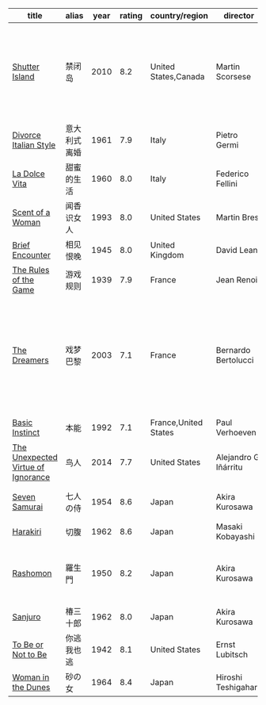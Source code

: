  

| title                                                        | alias        | year | rating | country/region       | director              | comments                                                     |
| ------------------------------------------------------------ | ------------ | ---- | ------ | -------------------- | --------------------- | ------------------------------------------------------------ |
| [Shutter Island](https://www.imdb.com/title/tt1130884/)      | 禁闭岛       | 2010 | 8.2    | United States,Canada | Martin Scorsese       | 找越狱题材意外发现的不错的电影。整个剧情穿插了大量细节 .直到结尾才连起来，就一开头看见水就呕吐都用到了。需要非常集中注意力和思考。 |
| [Divorce Italian Style](https://www.imdb.com/title/tt0055913/) | 意大利式离婚 | 1961 | 7.9    | Italy                | Pietro Germi          | 草，和La dolce vita梦幻联动.                                 |
| [La Dolce Vita](https://www.imdb.com/title/tt0053779/)       | 甜蜜的生活   | 1960 | 8.0    | Italy                | Federico Fellini      | #cc                                                          |
| [Scent of a Woman](https://www.imdb.com/title/tt0105323/)    | 闻香识女人   | 1993 | 8.0    | United States        | Martin Brest          | he’s kinda like Terry A Davis                                |
| [Brief Encounter](https://www.imdb.com/title/tt0037558/)     | 相见恨晚     | 1945 | 8.0    | United Kingdom       | David Lean            | #cc                                                          |
| [The Rules of the Game](https://www.imdb.com/title/tt0031885) | 游戏规则     | 1939 | 7.9    | France               | Jean Renoir           | #cc                                                          |
| [The Dreamers](https://www.imdb.com/title/tt0309987/)        | 戏梦巴黎     | 2003 | 7.1    | France               | Bernardo Bertolucci   | 6.5分，电影中的现象正在中国大陆发生. 这些所谓的maoism大部分都是学生(最死妈的群体) 就是theo的镜像,其实只是想找个骚燕妮草逼罢了.in this big epic movie , everybody is extra |
| [Basic Instinct](https://www.imdb.com/title/tt0103772)       | 本能         | 1992 | 7.1    | France,United States | Paul Verhoeven        | 草 逃学威龙3致敬的一部                                       |
| [The Unexpected Virtue of Ignorance](https://www.imdb.com/title/tt2562232/) | 鸟人         | 2014 | 7.7    | United States        | Alejandro G. Iñárritu |                                                              |
| [Seven Samurai](https://www.imdb.com/title/tt0047478)        | 七人の侍     | 1954 | 8.6    | Japan                | Akira Kurosawa        | what a masterpiece 实在想不出什么词形容                      |
| [Harakiri](https://www.imdb.com/title/tt0056058/)            | 切腹         | 1962 | 8.6    | Japan                | Masaki Kobayashi      | masterpiece*2 #cc                                            |
| [Rashomon](https://www.imdb.com/title/tt0042876)             | 羅生門       | 1950 | 8.2    | Japan                | Akira Kurosawa        | masterpiece*3#cc 之前在大宰治里的书经常提到芥川龙之介,没想到原型就是他的书 |
| [Sanjuro](https://www.imdb.com/title/tt0056443)              | 椿三十郎     | 1962 | 8.0    | Japan                | Akira Kurosawa        | #cc ?                                                        |
| [To Be or Not to Be](https://www.imdb.com/title/tt0035446)   | 你逃我也逃   | 1942 | 8.1    | United States        | Ernst Lubitsch        | 最后竟然换人了？that iiii                                    |
| [Woman in the Dunes](https://www.imdb.com/title/tt0058625)   | 砂の女       | 1964 | 8.4    | Japan                | Hiroshi Teshigahara   | 好电影#cc                                                    |

